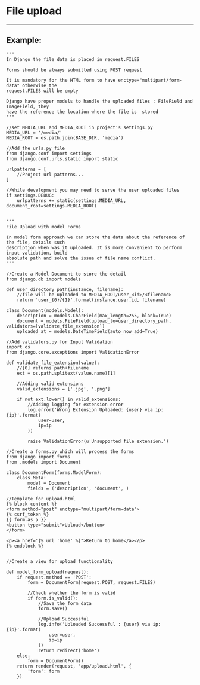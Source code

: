 # File upload
-------

## Example:

        
	"""
	In Django the file data is placed in request.FILES

	Forms should be always submitted using POST request

	It is mandatory for the HTML form to have enctype="multipart/form-data" otherwise the 
	request.FILES will be empty

	Django have proper models to handle the uploaded files : FileField and ImageField, they 
	have the reference the location where the file is  stored
	"""

	//set MEDIA_URL and MEDIA_ROOT in project's settings.py
	MEDIA_URL = '/media/'
	MEDIA_ROOT = os.path.join(BASE_DIR, 'media')

	//Add the urls.py file 
	from django.conf import settings
	from django.conf.urls.static import static

	urlpatterns = [
    	//Project url patterns...
	]

	//While development you may need to serve the user uploaded files
	if settings.DEBUG:
    	urlpatterns += static(settings.MEDIA_URL, document_root=settings.MEDIA_ROOT)


    """
   	File Upload with model Forms

    In model form approach we can store the data about the reference of the file, details such 
    description when was it uploaded. It is more convenient to perform input validation, build
    absolute path and solve the issue of file name conflict.
    """

    //Create a Model Document to store the detail
    from django.db import models

    def user_directory_path(instance, filename):
    	//file will be uploaded to MEDIA_ROOT/user_<id>/<filename>
    	return 'user_{0}/{1}'.format(instance.user.id, filename)

	class Document(models.Model):
    	description = models.CharField(max_length=255, blank=True)
    	document = models.FileField(upload_to=user_directory_path, validators=[validate_file_extension])
    	uploaded_at = models.DateTimeField(auto_now_add=True)

    //Add validators.py for Input Validation
    import os
    from django.core.exceptions import ValidationError	

    def validate_file_extension(value):
        //[0] returns path+filename
    	ext = os.path.splitext(value.name)[1]  
    	
        //Adding valid extensions
        valid_extensions = ['.jpg', '.png']
    	
        if not ext.lower() in valid_extensions:
            //Adding logging for extension error
            log.error('Wrong Extension Uploaded: {user} via ip: {ip}'.format(
                user=user,
                ip=ip
            ))

        	raise ValidationError(u'Unsupported file extension.')

    //Create a forms.py which will process the forms
    from django import forms
	from .models import Document

	class DocumentForm(forms.ModelForm):
    	class Meta:
        	model = Document
        	fields = ('description', 'document', ) 

    //Template for upload.html 
    {% block content %}
  	<form method="post" enctype="multipart/form-data">
    {% csrf_token %}
    {{ form.as_p }}
    <button type="submit">Upload</button>
  	</form>

  	<p><a href="{% url 'home' %}">Return to home</a></p>
	{% endblock %}


    //Create a view for upload functionality
    
    def model_form_upload(request):
    	if request.method == 'POST':
        	form = DocumentForm(request.POST, request.FILES)
        	
            //Check whether the form is valid
            if form.is_valid():
                //Save the form data
            	form.save()

                //Upload Successful
                log.info('Uploaded Successful : {user} via ip: {ip}'.format(
                    user=user,
                    ip=ip
                ))
                return redirect('home')
    	else:
        	form = DocumentForm()
    	return render(request, 'app/upload.html', {
            'form': form
    	})